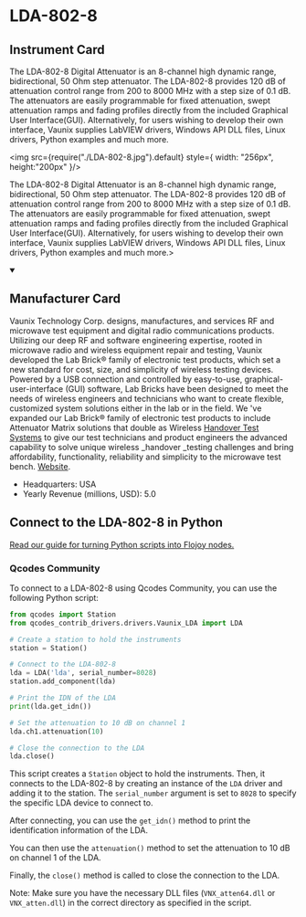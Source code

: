 
# LDA-802-8

## Instrument Card

<div className="flex">

<div>

The LDA-802-8 Digital Attenuator is an 8-channel high dynamic range, bidirectional, 50 Ohm step attenuator. The LDA-802-8 provides 120 dB of attenuation control range from 200 to 8000 MHz with a step size of 0.1 dB. The attenuators are easily programmable for fixed attenuation, swept attenuation ramps and fading profiles directly from the included Graphical User Interface(GUI). Alternatively, for users wishing to develop their own interface, Vaunix supplies LabVIEW drivers, Windows API DLL files, Linux drivers, Python examples and much more.

</div>

<img src={require("./LDA-802-8.jpg").default} style={ width: "256px", height:"200px" }/>

</div>

The LDA-802-8 Digital Attenuator is an 8-channel high dynamic range, bidirectional, 50 Ohm step attenuator. The LDA-802-8 provides 120 dB of attenuation control range from 200 to 8000 MHz with a step size of 0.1 dB. The attenuators are easily programmable for fixed attenuation, swept attenuation ramps and fading profiles directly from the included Graphical User Interface(GUI). Alternatively, for users wishing to develop their own interface, Vaunix supplies LabVIEW drivers, Windows API DLL files, Linux drivers, Python examples and much more.>

<details open>
<summary><h2>Manufacturer Card</h2></summary>

Vaunix Technology Corp. designs, manufactures, and services RF and microwave test equipment and digital radio communications products. Utilizing our deep RF and software engineering expertise, rooted in microwave radio and wireless equipment repair and testing, Vaunix developed the Lab Brick® family of electronic test products, which set a new standard for cost, size, and simplicity of wireless testing devices. Powered by a USB connection and controlled by easy-to-use, graphical-user-interface (GUI) software, Lab Bricks have been designed to meet the needs of wireless engineers and technicians who want to create flexible, customized system solutions either in the lab or in the field. We 've expanded our Lab Brick® family of electronic test products to include Attenuator Matrix solutions that double as Wireless [Handover Test Systems](https://vaunix.com/handover-test-systems/) to give our test technicians and product engineers the advanced capability to solve unique wireless _handover _testing challenges and bring affordability, functionality, reliability and simplicity to the microwave test bench. <a href="https://vaunix.com/">Website</a>.

<ul>
  <li>Headquarters: USA</li>
  <li>Yearly Revenue (millions, USD): 5.0</li>
</ul>
</details>

## Connect to the LDA-802-8 in Python

[Read our guide for turning Python scripts into Flojoy nodes.](https://docs.flojoy.ai/custom-nodes/creating-custom-node/)


### Qcodes Community

To connect to a LDA-802-8 using Qcodes Community, you can use the following Python script:

```python
from qcodes import Station
from qcodes_contrib_drivers.drivers.Vaunix_LDA import LDA

# Create a station to hold the instruments
station = Station()

# Connect to the LDA-802-8
lda = LDA('lda', serial_number=8028)
station.add_component(lda)

# Print the IDN of the LDA
print(lda.get_idn())

# Set the attenuation to 10 dB on channel 1
lda.ch1.attenuation(10)

# Close the connection to the LDA
lda.close()
```

This script creates a `Station` object to hold the instruments. Then, it connects to the LDA-802-8 by creating an instance of the `LDA` driver and adding it to the station. The `serial_number` argument is set to `8028` to specify the specific LDA device to connect to.

After connecting, you can use the `get_idn()` method to print the identification information of the LDA.

You can then use the `attenuation()` method to set the attenuation to 10 dB on channel 1 of the LDA.

Finally, the `close()` method is called to close the connection to the LDA.

Note: Make sure you have the necessary DLL files (`VNX_atten64.dll` or `VNX_atten.dll`) in the correct directory as specified in the script.

